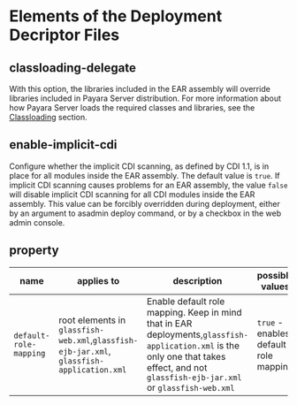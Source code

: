 # Elements of the Deployment Decriptor Files

## classloading-delegate
With this option, the libraries included in the EAR assembly will override libraries included in Payara Server distribution. 
For more information about how Payara Server loads the required classes and libraries, see the [Classloading](../classloading.md) section.

## enable-implicit-cdi

Configure whether the implicit CDI scanning, as defined by CDI 1.1, is in place for all modules inside the EAR assembly. The default value is `true`. 
If implicit CDI scanning causes problems for an EAR assembly, the value `false` will disable implicit CDI scanning for all CDI modules inside the EAR assembly. 
This value can be forcibly overridden during deployment, either by an argument to asadmin deploy command, or by a checkbox in the web admin console.

## property



| name                    | applies to                     | description                                     | possible values |  default value |
|-------------------------|--------------------------------|-------------------------------------------------|-----------------| ------|
| `default-role-mapping`  |   root elements in `glassfish-web.xml`,`glassfish-ejb-jar.xml`,  `glassfish-application.xml`  | Enable default role mapping. Keep in mind that in EAR deployments,`glassfish-application.xml` is the only one that takes effect, and not `glassfish-ejb-jar.xml` or `glassfish-web.xml`   |  `true` - enables default role mapping | `false` |


